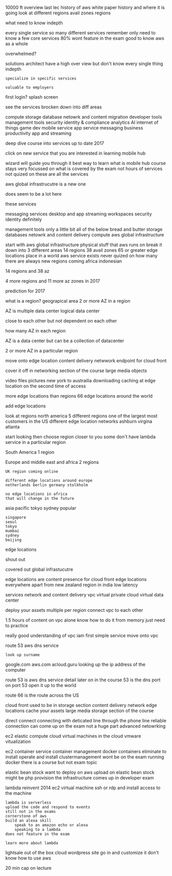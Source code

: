 10000 ft overview
last lec history of aws
white paper
    history and where it is going
look at different regions avail zones
regions

what need to know indepth

every single service
so many different services
remember only need to know a few core services
80% wont feature in the exam good to know aws as a whole

overwhelmed?

solutions architect have a high over view but don't know every single thing indepth

	specialize in specific services

	valuable to employers

	

first login?
splash screen

see the services brocken down into diff areas

compute
storage
database
netowrk and content
migration
developer tools
management tools
security identity & compliance
analytics
AI
internet of things
game dev
mobile service
app service
messaging
business productivity
app and streaming

deep dive course into services
up to date 2017

click on new service that you are interested in learning
mobile hub

wizard will guide you through it
best way to learn 
    what is mobile hub
course stays very focussed on what is covered by the exam
    not hours of services not quized on 
these are all the services 

aws global infrastrucutre is a new one

does seem to be a lot here

these services

messaging services
desktop and app streaming
    workspaces
security identity definitely

management tools only a little bit
all of the below bread and butter
storage databases
netowrk and content delivery compute
aws global infrastructure

start with aws global infrastructure
physical stuff that aws runs on
break it down into 3 different areas 
	14 regions 
    38 avail zones
    65 or greater edge locations
	place in a world
		aws service exists
never quized
    on how many there are
    always new regions coming
    africa
    indonesian

14 regions and 38 az

4 more regions and 11 more az zones in 2017

prediction for 2017

what is a region? geograpical area
	2 or more AZ in a region

AZ is multiple data center
    logical data center

close to each other but not dependent on each other 

how many AZ in each region

AZ is a data center but can be a collection of datacenter

2 or more AZ
	in a particular region

move onto edge location 
	content delivery netwwork
    endpoint for cloud front

cover it off in networking section of the course
    large media objects

video files pictures
new york to austrailia downloading
caching at edge location on the second time of access

more edge locations than regions
66 edge locations around the world

add edge locations

look at regions
	north america 5 different regions one of the largest
    most customers in the US
	different edge location networks
        ashburn virgina atlanta

start looking then choose region closer to you
    some don't have lambda service in a particular region

South America
    1 region
    
Europe and middle east and africa
    2 regions

    UK region coming online

	different edge locations around europe
    netherlands berlin germany stolkholm

	no edge locations in africa
    that will change in the future

asia pacific
    tokyo sydney popular

	singapore
	seoul
	tokyo
	mumbai
	sydney	
	beijing

edge locations

shout out

covered out global infrastucutre

edge locations are content presence for cloud front
    edge locations everywhere apart from new zealand
region in india low latency

services
network and content delivery
vpc virtual private cloud
    virtual data center

deploy your assets
    multiple per region 
    connect vpc to each other

1.5 hours of content on vpc alone
know how to do it from memory
    just need to practice

really good understanding of vpc 
iam first
    simple service 
move onto vpc 

route 53 aws dns service

    look up surname


google.com
aws.com
acloud.guru
    looking up the ip address of the computer

route 53 is aws dns service
detail later on in the course
    53 is the dns port
    on port 53 open it up to the world

route 66 is the route across the US

cloud front used to be in storage section
    content delivery network 
    edge locations cache your assets
    large media
    storage section of the course

direct connect
    connecting with deticated line through the phone line
    reliable connection 
    can come up on the exam 
    not a huge part 
    advanced netowrking

ec2 elastic compute cloud
    virtual machines in the cloud 
    vmware vitualization
    
ec2 container service 
    container management 
    docker containers
    eliminate to install operate and install clustermanagement
    wont be on the exam
        running docker there is a course but not exam topic 

elastic bean stock
    want to deploy on aws 
    upload on elastic bean stock
    might be php
    provision the infrastructure 
    comes up in developer exam

lambda
    reinvent 2014
    ec2 virtual machine 
        ssh or rdp and install 
        access to the machine

    lambda is serverless 
    upload the code and respond to events
    still not in the exams
    cornerstone of aws
    build an alexa skill 
        speak to an amazon echo or alexa
        speaking to a lambda
    does not feature in the exam

    learn more about lambda

lightsale 
    out of the box cloud 
    wordpress site
    go in and customize it 
    don't know how to use aws

20 min cap on lecture


